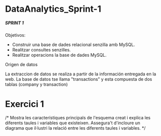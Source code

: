 # DataAnalytics_Sprint-1

##### SPRINT 1 #######

Objetivos: 
- Construir una base de dades relacional senzilla amb MySQL.
- Realitzar consultes senzilles.
- Realitzar operacions la base de dades MySQL.

Origen de datos

La extraccion de datos se realiza a partir de la información entregada en la web. La base de datos tse llama "transactions" y esta compuesta de dos tablas (company y transaction)


# Exercici 1 
/* 	Mostra les característiques principals de l'esquema creat i 
	explica les diferents taules i variables que existeixen. 
	Assegura't d'incloure un diagrama que il·lustri la relació entre les diferents taules i variables.
*/
